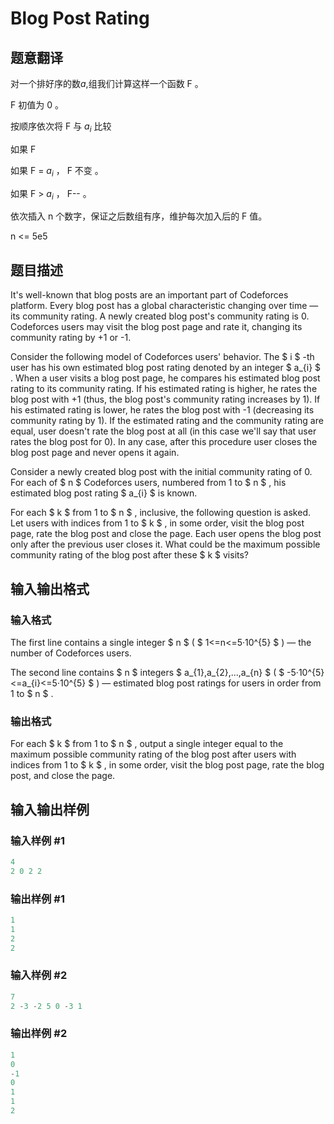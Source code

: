 # Blog Post Rating

## 题意翻译

对一个排好序的数$a$,组我们计算这样一个函数 F 。

F 初值为 0 。

按顺序依次将 F 与 $a_i$ 比较

如果 F 

如果 F = $a_i$ ， F 不变 。

如果 F > $a_i$ ， F-- 。

依次插入 n 个数字，保证之后数组有序，维护每次加入后的 F 值。

n <= 5e5

## 题目描述

It's well-known that blog posts are an important part of Codeforces platform. Every blog post has a global characteristic changing over time — its community rating. A newly created blog post's community rating is 0. Codeforces users may visit the blog post page and rate it, changing its community rating by +1 or -1.

Consider the following model of Codeforces users' behavior. The $ i $ -th user has his own estimated blog post rating denoted by an integer $ a_{i} $ . When a user visits a blog post page, he compares his estimated blog post rating to its community rating. If his estimated rating is higher, he rates the blog post with +1 (thus, the blog post's community rating increases by 1). If his estimated rating is lower, he rates the blog post with -1 (decreasing its community rating by 1). If the estimated rating and the community rating are equal, user doesn't rate the blog post at all (in this case we'll say that user rates the blog post for 0). In any case, after this procedure user closes the blog post page and never opens it again.

Consider a newly created blog post with the initial community rating of 0. For each of $ n $ Codeforces users, numbered from 1 to $ n $ , his estimated blog post rating $ a_{i} $ is known.

For each $ k $ from 1 to $ n $ , inclusive, the following question is asked. Let users with indices from 1 to $ k $ , in some order, visit the blog post page, rate the blog post and close the page. Each user opens the blog post only after the previous user closes it. What could be the maximum possible community rating of the blog post after these $ k $ visits?

## 输入输出格式

### 输入格式

The first line contains a single integer $ n $ ( $ 1<=n<=5·10^{5} $ ) — the number of Codeforces users.

The second line contains $ n $ integers $ a_{1},a_{2},...,a_{n} $ ( $ -5·10^{5}<=a_{i}<=5·10^{5} $ ) — estimated blog post ratings for users in order from 1 to $ n $ .

### 输出格式

For each $ k $ from 1 to $ n $ , output a single integer equal to the maximum possible community rating of the blog post after users with indices from 1 to $ k $ , in some order, visit the blog post page, rate the blog post, and close the page.

## 输入输出样例

### 输入样例 #1

```cpp
4
2 0 2 2

```
### 输出样例 #1

```cpp
1
1
2
2

```
### 输入样例 #2

```cpp
7
2 -3 -2 5 0 -3 1

```
### 输出样例 #2

```cpp
1
0
-1
0
1
1
2

```
